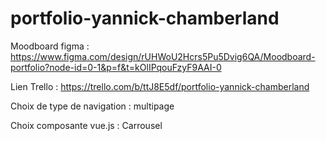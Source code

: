 # portfolio-yannick-chamberland

Moodboard figma : https://www.figma.com/design/rUHWoU2Hcrs5Pu5Dvig6QA/Moodboard-portfolio?node-id=0-1&p=f&t=kOlIPqouFzyF9AAI-0

Lien Trello : https://trello.com/b/ttJ8E5df/portfolio-yannick-chamberland

Choix de type de navigation : multipage

Choix composante vue.js : Carrousel
